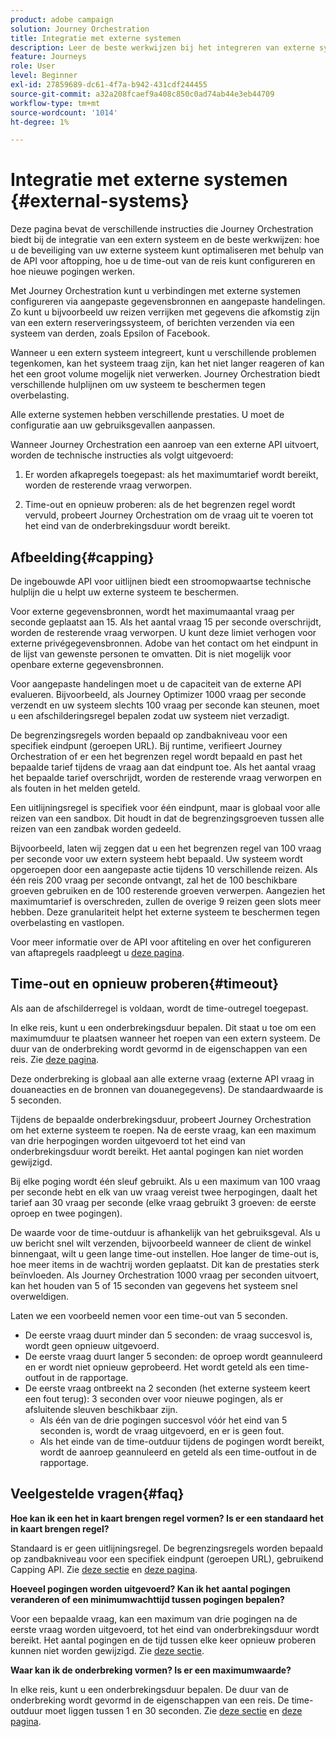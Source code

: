 ```yaml
---
product: adobe campaign
solution: Journey Orchestration
title: Integratie met externe systemen
description: Leer de beste werkwijzen bij het integreren van externe systemen
feature: Journeys
role: User
level: Beginner
exl-id: 27859689-dc61-4f7a-b942-431cdf244455
source-git-commit: a32a208fcaef9a408c850c0ad74ab44e3eb44709
workflow-type: tm+mt
source-wordcount: '1014'
ht-degree: 1%

---
```


# Integratie met externe systemen {#external-systems}

Deze pagina bevat de verschillende instructies die Journey Orchestration biedt bij de integratie van een extern systeem en de beste werkwijzen: hoe u de beveiliging van uw externe systeem kunt optimaliseren met behulp van de API voor aftopping, hoe u de time-out van de reis kunt configureren en hoe nieuwe pogingen werken.

Met Journey Orchestration kunt u verbindingen met externe systemen configureren via aangepaste gegevensbronnen en aangepaste handelingen. Zo kunt u bijvoorbeeld uw reizen verrijken met gegevens die afkomstig zijn van een extern reserveringssysteem, of berichten verzenden via een systeem van derden, zoals Epsilon of Facebook.

Wanneer u een extern systeem integreert, kunt u verschillende problemen tegenkomen, kan het systeem traag zijn, kan het niet langer reageren of kan het een groot volume mogelijk niet verwerken. Journey Orchestration biedt verschillende hulplijnen om uw systeem te beschermen tegen overbelasting.

Alle externe systemen hebben verschillende prestaties. U moet de configuratie aan uw gebruiksgevallen aanpassen.

Wanneer Journey Orchestration een aanroep van een externe API uitvoert, worden de technische instructies als volgt uitgevoerd:

1. Er worden afkapregels toegepast: als het maximumtarief wordt bereikt, worden de resterende vraag verworpen.

2. Time-out en opnieuw proberen: als de het begrenzen regel wordt vervuld, probeert Journey Orchestration om de vraag uit te voeren tot het eind van de onderbrekingsduur wordt bereikt.

## Afbeelding{#capping}

De ingebouwde API voor uitlijnen biedt een stroomopwaartse technische hulplijn die u helpt uw externe systeem te beschermen.

Voor externe gegevensbronnen, wordt het maximumaantal vraag per seconde geplaatst aan 15. Als het aantal vraag 15 per seconde overschrijdt, worden de resterende vraag verworpen. U kunt deze limiet verhogen voor externe privégegevensbronnen. Adobe van het contact om het eindpunt in de lijst van gewenste personen te omvatten. Dit is niet mogelijk voor openbare externe gegevensbronnen.

Voor aangepaste handelingen moet u de capaciteit van de externe API evalueren. Bijvoorbeeld, als Journey Optimizer 1000 vraag per seconde verzendt en uw systeem slechts 100 vraag per seconde kan steunen, moet u een afschilderingsregel bepalen zodat uw systeem niet verzadigt.

De begrenzingsregels worden bepaald op zandbakniveau voor een specifiek eindpunt (geroepen URL). Bij runtime, verifieert Journey Orchestration of er een het begrenzen regel wordt bepaald en past het bepaalde tarief tijdens de vraag aan dat eindpunt toe. Als het aantal vraag het bepaalde tarief overschrijdt, worden de resterende vraag verworpen en als fouten in het melden geteld.

Een uitlijningsregel is specifiek voor één eindpunt, maar is globaal voor alle reizen van een sandbox. Dit houdt in dat de begrenzingsgroeven tussen alle reizen van een zandbak worden gedeeld.

Bijvoorbeeld, laten wij zeggen dat u een het begrenzen regel van 100 vraag per seconde voor uw extern systeem hebt bepaald. Uw systeem wordt opgeroepen door een aangepaste actie tijdens 10 verschillende reizen. Als één reis 200 vraag per seconde ontvangt, zal het de 100 beschikbare groeven gebruiken en de 100 resterende groeven verwerpen. Aangezien het maximumtarief is overschreden, zullen de overige 9 reizen geen slots meer hebben. Deze granulariteit helpt het externe systeem te beschermen tegen overbelasting en vastlopen.

Voor meer informatie over de API voor aftiteling en over het configureren van aftapregels raadpleegt u [deze pagina](../api/capping.md).

## Time-out en opnieuw proberen{#timeout}

Als aan de afschilderregel is voldaan, wordt de time-outregel toegepast.

In elke reis, kunt u een onderbrekingsduur bepalen. Dit staat u toe om een maximumduur te plaatsen wanneer het roepen van een extern systeem. De duur van de onderbreking wordt gevormd in de eigenschappen van een reis. Zie [deze pagina](../building-journeys/changing-properties.md#timeout_and_error).

Deze onderbreking is globaal aan alle externe vraag (externe API vraag in douaneacties en de bronnen van douanegegevens). De standaardwaarde is 5 seconden.

Tijdens de bepaalde onderbrekingsduur, probeert Journey Orchestration om het externe systeem te roepen. Na de eerste vraag, kan een maximum van drie herpogingen worden uitgevoerd tot het eind van onderbrekingsduur wordt bereikt. Het aantal pogingen kan niet worden gewijzigd.

Bij elke poging wordt één sleuf gebruikt. Als u een maximum van 100 vraag per seconde hebt en elk van uw vraag vereist twee herpogingen, daalt het tarief aan 30 vraag per seconde (elke vraag gebruikt 3 groeven: de eerste oproep en twee pogingen).

De waarde voor de time-outduur is afhankelijk van het gebruiksgeval. Als u uw bericht snel wilt verzenden, bijvoorbeeld wanneer de client de winkel binnengaat, wilt u geen lange time-out instellen. Hoe langer de time-out is, hoe meer items in de wachtrij worden geplaatst. Dit kan de prestaties sterk beïnvloeden. Als Journey Orchestration 1000 vraag per seconden uitvoert, kan het houden van 5 of 15 seconden van gegevens het systeem snel overweldigen.

Laten we een voorbeeld nemen voor een time-out van 5 seconden.

* De eerste vraag duurt minder dan 5 seconden: de vraag succesvol is, wordt geen opnieuw uitgevoerd.
* De eerste vraag duurt langer 5 seconden: de oproep wordt geannuleerd en er wordt niet opnieuw geprobeerd. Het wordt geteld als een time-outfout in de rapportage.
* De eerste vraag ontbreekt na 2 seconden (het externe systeem keert een fout terug): 3 seconden over voor nieuwe pogingen, als er afsluitende sleuven beschikbaar zijn.
   * Als één van de drie pogingen succesvol vóór het eind van 5 seconden is, wordt de vraag uitgevoerd, en er is geen fout.
   * Als het einde van de time-outduur tijdens de pogingen wordt bereikt, wordt de aanroep geannuleerd en geteld als een time-outfout in de rapportage.

## Veelgestelde vragen{#faq}

**Hoe kan ik een het in kaart brengen regel vormen? Is er een standaard het in kaart brengen regel?**

Standaard is er geen uitlijningsregel. De begrenzingsregels worden bepaald op zandbakniveau voor een specifiek eindpunt (geroepen URL), gebruikend Capping API. Zie [deze sectie](../about/external-systems.md#capping) en [deze pagina](../api/capping.md).

**Hoeveel pogingen worden uitgevoerd? Kan ik het aantal pogingen veranderen of een minimumwachttijd tussen pogingen bepalen?**

Voor een bepaalde vraag, kan een maximum van drie pogingen na de eerste vraag worden uitgevoerd, tot het eind van onderbrekingsduur wordt bereikt. Het aantal pogingen en de tijd tussen elke keer opnieuw proberen kunnen niet worden gewijzigd. Zie [deze sectie](../about/external-systems.md#timeout).

**Waar kan ik de onderbreking vormen? Is er een maximumwaarde?**

In elke reis, kunt u een onderbrekingsduur bepalen. De duur van de onderbreking wordt gevormd in de eigenschappen van een reis. De time-outduur moet liggen tussen 1 en 30 seconden. Zie [deze sectie](../about/external-systems.md#timeout) en [deze pagina](../building-journeys/changing-properties.md#timeout_and_error).